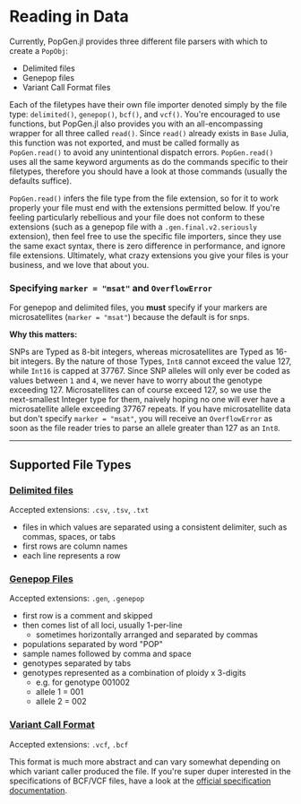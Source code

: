 # Reading in Data

Currently, PopGen.jl provides three different file parsers with which to create a `PopObj`:

- Delimited files
- Genepop files
- Variant Call Format files

Each of the filetypes have their own file importer denoted simply by the file type: `delimited()`, `genepop()`, `bcf()`, and `vcf()`. You're encouraged to use functions, but PopGen.jl also provides you with an all-encompassing wrapper for all three called `read()`. Since `read()` already exists in `Base` Julia, this function was not exported, and must be called formally as `PopGen.read()` to avoid any unintentional dispatch errors. `PopGen.read()` uses all the same keyword arguments as do the commands specific to their filetypes, therefore you should have a look at those commands (usually the defaults suffice). 



`PopGen.read()` infers the file type from the file extension, so for it to work properly your file must end with the extensions permitted below. If you're feeling particularly rebellious and your file does not conform to these extensions (such as a genepop file with a `.gen.final.v2.seriously` extension), then feel free to use the specific file importers, since they use the same exact syntax, there is zero difference in performance, and ignore file extensions. Ultimately, what crazy extensions you give your files is your business, and we love that about you. 



### Specifying `marker = "msat"` and `OverflowError`

For genepop and delimited files, you **must** specify if your markers are microsatellites (`marker = "msat"`)  because the default is for snps.

**Why this matters:**

SNPs are Typed as 8-bit integers, whereas microsatellites are Typed as 16-bit integers. By the nature of those Types, `Int8` cannot exceed the value 127, while `Int16` is capped at 37767. Since SNP alleles will only ever be coded as values between `1` and `4`, we never have to worry about the genotype exceeding 127. Microsatellites can of course exceed 127, so we use the next-smallest Integer type for them, naively hoping no one will ever have a microsatellite allele exceeding 37767 repeats. If you have microsatellite data but don't specify `marker = "msat"`, you will receive an `OverflowError`  as soon as the file reader tries to parse an allele greater than 127 as an `Int8`.



****

## Supported File Types

### [Delimited files](delimited.md) 

Accepted extensions: `.csv`, `.tsv`, `.txt`

- files in which values are separated using a consistent delimiter, such as commas, spaces, or tabs
- first rows are column names
- each line represents a row



### [Genepop Files](genepop.md)

Accepted extensions: `.gen`, `.genepop`

- first row is a comment and skipped
- then comes list of all loci, usually 1-per-line
  - sometimes horizontally arranged and separated by commas
- populations separated by word "POP"
- sample names followed by comma and space
- genotypes separated by tabs
- genotypes represented as a combination of ploidy x 3-digits 
	- e.g. for genotype 001002 
	- allele 1 = 001
	- allele 2 = 002



### [Variant Call Format](vcf.md)

Accepted extensions: `.vcf`, `.bcf`

This format is much more abstract and can vary somewhat depending on which variant caller produced the file. If you're super duper interested in the specifications of BCF/VCF files, have a look at the [official specification documentation](http://samtools.github.io/hts-specs/VCFv4.3.pdf).